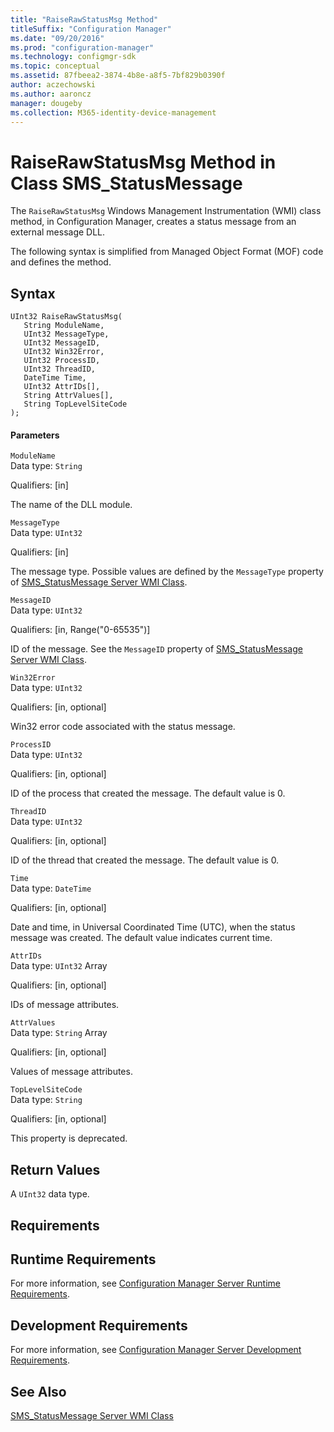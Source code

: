 ```yaml
---
title: "RaiseRawStatusMsg Method"
titleSuffix: "Configuration Manager"
ms.date: "09/20/2016"
ms.prod: "configuration-manager"
ms.technology: configmgr-sdk
ms.topic: conceptual
ms.assetid: 87fbeea2-3874-4b8e-a8f5-7bf829b0390f
author: aczechowski
ms.author: aaroncz
manager: dougeby
ms.collection: M365-identity-device-management
---
```

# RaiseRawStatusMsg Method in Class SMS_StatusMessage
The `RaiseRawStatusMsg` Windows Management Instrumentation (WMI) class method, in Configuration Manager, creates a status message from an external message DLL.  

 The following syntax is simplified from Managed Object Format (MOF) code and defines the method.  

## Syntax  

```  
UInt32 RaiseRawStatusMsg(  
   String ModuleName,  
   UInt32 MessageType,  
   UInt32 MessageID,  
   UInt32 Win32Error,  
   UInt32 ProcessID,  
   UInt32 ThreadID,  
   DateTime Time,  
   UInt32 AttrIDs[],  
   String AttrValues[],  
   String TopLevelSiteCode  
);  
```  

#### Parameters  
 `ModuleName`  
 Data type: `String`  

 Qualifiers: [in]  

 The name of the DLL module.  

 `MessageType`  
 Data type: `UInt32`  

 Qualifiers: [in]  

 The message type. Possible values are defined by the `MessageType` property of [SMS_StatusMessage Server WMI Class](../../../../../develop/reference/core/servers/manage/sms_statusmessage-server-wmi-class.md).  

 `MessageID`  
 Data type: `UInt32`  

 Qualifiers: [in, Range("0-65535")]  

 ID of the message. See the `MessageID` property of [SMS_StatusMessage Server WMI Class](../../../../../develop/reference/core/servers/manage/sms_statusmessage-server-wmi-class.md).  

 `Win32Error`  
 Data type: `UInt32`  

 Qualifiers: [in, optional]  

 Win32 error code associated with the status message.  

 `ProcessID`  
 Data type: `UInt32`  

 Qualifiers: [in, optional]  

 ID of the process that created the message. The default value is 0.  

 `ThreadID`  
 Data type: `UInt32`  

 Qualifiers: [in, optional]  

 ID of the thread that created the message. The default value is 0.  

 `Time`  
 Data type: `DateTime`  

 Qualifiers: [in, optional]  

 Date and time, in Universal Coordinated Time (UTC), when the status message was created. The default value indicates current time.  

 `AttrIDs`  
 Data type: `UInt32` Array  

 Qualifiers: [in, optional]  

 IDs of message attributes.  

 `AttrValues`  
 Data type: `String` Array  

 Qualifiers: [in, optional]  

 Values of message attributes.  

 `TopLevelSiteCode`  
 Data type: `String`  

 Qualifiers: [in, optional]  

 This property is deprecated.  

## Return Values  
 A `UInt32` data type.  

## Requirements  

## Runtime Requirements  
 For more information, see [Configuration Manager Server Runtime Requirements](../../../../../develop/core/reqs/server-runtime-requirements.md).  

## Development Requirements  
 For more information, see [Configuration Manager Server Development Requirements](../../../../../develop/core/reqs/server-development-requirements.md).  

## See Also  
 [SMS_StatusMessage Server WMI Class](../../../../../develop/reference/core/servers/manage/sms_statusmessage-server-wmi-class.md)
